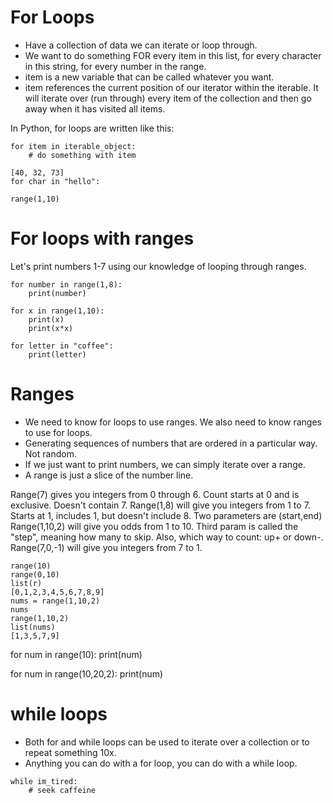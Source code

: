 # For Loops

- Have a collection of data we can iterate or loop through.
- We want to do something FOR every item in this list, for every character in this string, for every number in the range.
- item is a new variable that can be called whatever you want.
- item references the current position of our iterator within the iterable. It will iterate over (run through) every item of the collection and then go away when it has visited all items.

In Python, for loops are written like this:

```
for item in iterable_object:
    # do something with item
```

```
[40, 32, 73]
for char in "hello":

range(1,10)
```

# For loops with ranges

Let's print numbers 1-7 using our knowledge of looping through ranges.

```
for number in range(1,8):
    print(number)
```

```
for x in range(1,10):
    print(x)
    print(x*x)
```

```
for letter in "coffee":
    print(letter)
```

# Ranges

- We need to know for loops to use ranges. We also need to know ranges to use for loops.
- Generating sequences of numbers that are ordered in a particular way. Not random.
- If we just want to print numbers, we can simply iterate over a range.
- A range is just a slice of the number line.

Range(7) gives you integers from 0 through 6. Count starts at 0 and is exclusive. Doesn't contain 7.
Range(1,8) will give you integers from 1 to 7. Starts at 1, includes 1, but doesn't include 8. Two parameters are (start,end)
Range(1,10,2) will give you odds from 1 to 10. Third param is called the "step", meaning how many to skip. Also, which way to count: up+ or down-.
Range(7,0,-1) will give you integers from 7 to 1.

```
range(10)
range(0,10)
list(r)
[0,1,2,3,4,5,6,7,8,9]
nums = range(1,10,2)
nums
range(1,10,2)
list(nums)
[1,3,5,7,9]
```

for num in range(10):
print(num)

for num in range(10,20,2):
print(num)

# while loops

- Both for and while loops can be used to iterate over a collection or to repeat something 10x.
- Anything you can do with a for loop, you can do with a while loop.

```
while im_tired:
    # seek caffeine
```
